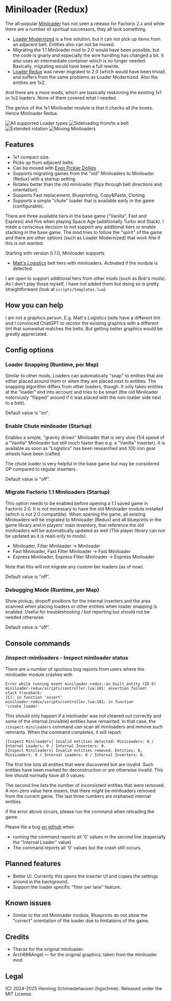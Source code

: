 # Miniloader (Redux)

The all-popular [Miniloader](https://mods.factorio.com/mod/miniloader) has not seen a release for Factorio 2.x and while there are a number of spiritual successors, they all lack something.

- [Loader Modernized](https://mods.factorio.com/mod/loaders-modernized) is a fine solution, but it can not pick up items from an adjacent belt. Entities also can not be moved.
- Migrating the 1.1 Miniloader mod to 2.0 would have been possible, but the code is gnarly and especially the wire handling has changed a bit. It also uses an intermediate container which is no longer needed. Basically, migrating would have been a full rewrite.
- [Loader Redux](https://mods.factorio.com/mod/LoaderRedux) was never migrated to 2.0 (which would have been trivial) and suffers from the same problems as Loader Modernized. Also the entities are 1x2.

And there are a more mods, which are basically reskinning the existing 1x1 or 1x2 loaders. None of them covered what I needed.

The genius of the 1x1 Miniloader module is that it checks all the boxes. Hence Miniloader Redux.

![All supported Loader types](https://raw.githubusercontent.com/hgschmie/factorio-miniloader-redux/refs/heads/main/portal/all_belts.gif)
![Sideloading from/to a belt](https://raw.githubusercontent.com/hgschmie/factorio-miniloader-redux/refs/heads/main/portal/sideloading.gif)
![Extended rotation](https://raw.githubusercontent.com/hgschmie/factorio-miniloader-redux/refs/heads/main/portal/extended_rotation.gif)
![Moving Miniloaders](https://raw.githubusercontent.com/hgschmie/factorio-miniloader-redux/refs/heads/main/portal/picker-dollies.gif)

## Features

- 1x1 compact size.
- Picks up from adjacent belts.
- Can be moved with [Even Pickier Dollies](https://mods.factorio.com/mod/even-pickier-dollies)
- Supports migrating games from the "old" Miniloaders to Miniloader (Redux) with a startup setting.
- Rotates better than the old miniloader (flips through belt directions and orientation).
- Supports Fast replacement, Blueprinting, Copy&Paste, Cloning.
- Supports a simple "chute" loader that is available early in the game (configurable).

There are three available tiers in the base game ("Vanilla", Fast and Express) and five when playing Space Age (additionally Turbo and Stack). I made a conscious decision to not support any additional tiers or enable stacking in the base game. The mod tries to follow the "spirit" of the game and there are other options (such as Loader Modernized) that work fine if this is not wanted.

Starting with version 0.7.0, Miniloader supports

* [Matt's Logistics](https://mods.factorio.com/mod/matts-logistics) belt tiers with miniloaders. Activated if the module is detected.

I am open to support additional tiers from other mods (such as Bob's mods). As I don't play those myself, I have not added them but doing so is pretty straightforward (look at `scripts/templates.lua`).

## How you can help

I am not a graphics person. E.g. Matt's Logistics belts have a different tint and I convinced ChatGPT to recolor the existing graphics with a different tint that somewhat matches the belts. But getting better graphics would be greatly appreciated.

## Config options

### Loader Snapping (Runtime, per Map)

Similar to other mods, Loaders can automatically "snap" to entities that are either placed around them or when they are placed next to entities. The snapping algorithm differs from other loaders, though. It only takes entities at the "loader" end into account and tries to be smart (the old Miniloader notoriously "flipped" around if it was placed with the non-loader side next to a belt).

Default value is "on".

### Enable Chute miniloader (Startup)

Enables a simple, "gravity driven" Miniloader that is very slow (1/4 speed of a "Vanilla" Miniloader but still much faster than e.g. a "Vanilla" Inserter). It is available as soon as "Logistics" has been researched and 100 iron gear wheels have been crafted.

The chute loader is very helpful in the base game but may be considered OP compared to regular inserters.

Default value is "off".

### Migrate Factorio 1.1 Miniloaders (Startup)

This option needs to be enabled before opening a 1.1 saved game in Factorio 2.0. It is *not* necessary to have the old Miniloader module installed (which is not 2.0 compatible). When opening the game, all existing Miniloaders will be migrated to Miniloader (Redux) and all blueprints in the game library and in players' main inventory, that reference the old miniloaders will be automatically updated as well (The player library can not be updated as it is read-only to mods).

- Miniloader, Filter Miniloader -> Miniloader
- Fast Miniloader, Fast Filter Miniloader -> Fast Miniloader
- Express Miniloader, Express Filter Miniloader -> Express Miniloader

Note that this will not migrate any custom tier loaders (as of now).

Default value is "off".

### Debugging Mode (Runtime, per Map)

Show pickup, dropoff positions for the internal inserters and the area scanned when placing loaders or other entities when loader snapping is enabled. Useful for troubleshooting / but reporting but should not be needed otherwise.

Default value is "off".

## Console commands

### /inspect-miniloaders - Inspect miniloader status

There are a number of spurious bug reports from users where the miniloader module crashes with

```text
Error while running event miniloader-redux::on_built_entity (ID 6)
miniloader-redux/scripts/controller.lua:181: assertion failed!
stack traceback:
[C]: in function 'assert'
miniloader-redux/scripts/controller.lua:181: in function 'create_loader'
```

This should only happen if a miniloader was not cleaned out correctly and some of the internal (invisible) entities have remainted. In that case, the `/inspect-miniloaders` command can scan all miniloaders and remove such remnants. When the command completes, it will report:

```text
[Inspect Miniloaders] Invalid entities detected: MiniLoaders: 0 / Internal Loaders: 0 / Internal Inserters: 0.
[Inspect Miniloaders] Invalid entities removed: Entities: 0, MiniLoaders: 0 / Internal Loaders: 0 / Internal Inserters: 0.
```

The first line lists all entities that were discovered but are invalid. Such entities have been marked for deconstruction or are otherwise invalid. This line should normally have all 0 values.

The second line lists the number of inconsistent entities that were removed. A non-zero value here means, that there *might* be miniloaders removed from the current game. The last three numbers are orphaned internal entities.

If the error above occurs, please run the command when reloading the game.

Please file a bug [on github](https://github.com/hgschmie/factorio-miniloader-redux/issues/) when

- running the command reports all '0' values in the second line (especially the "Internal Loader" value)
- The command reports all '0' values but the crash still occurs.

## Planned features

- Better UI. Currently this opens the inserter UI and copies the settings around in the background.
- Support the loader specific "filter per lane" feature.

## Known issues

- Similar to the old Miniloader module, Blueprints do not show the "correct" orientation of the loader due to limitations of the game.

## Credits

- Therax for the original miniloader.
- Arch666Angel &mdash; for the original graphics; taken from the miniloader mod

## Legal

(C) 2024-2025 Henning Schmiedehausen (hgschmie). Released under the MIT License.
